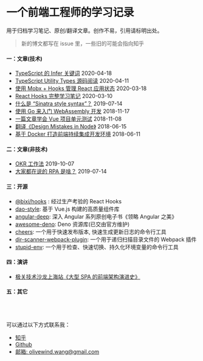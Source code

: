 # 一个前端工程师的学习记录

用于归档学习笔记、原创/翻译文章。创作不易，引用请标明出处。

> 新的博文都写在 issue 里，一些旧的可能会指向知乎

#### 一：文章(技术)

* [TypeScript 的 Infer 关键词](https://github.com/olivewind/blog/issues/7) 2020-04-18
* [TypeScript Utility Types 源码阅读](https://github.com/olivewind/blog/issues/6) 2020-04-11
* [使用 Mobx + Hooks 管理 React 应用状态](https://github.com/olivewind/blog/issues/5) 2020-03-18
* [React Hooks 完整学习笔记](https://github.com/olivewind/blog/issues/1) 2020-03-10
* [什么是 “Sinatra style syntax”？](https://zhuanlan.zhihu.com/p/73531136) 2019-07-14
* [使用 Go 来入门 WebAssembly 开发](https://zhuanlan.zhihu.com/p/50189676) 2018-11-17
* [一篇文章学会 Vue 项目单元测试](https://zhuanlan.zhihu.com/p/48758013) 2018-11-08
* [翻译《Design Mistakes in Node》](https://zhuanlan.zhihu.com/p/37637923) 2018-06-15
* [基于 Docker 打造前端持续集成开发环境](https://zhuanlan.zhihu.com/p/37961402) 2018-06-11

#### 二：文章(非技术)

* [OKR 工作法](https://zhuanlan.zhihu.com/p/85453990) 2019-10-07
* [大家都在说的 RPA 是啥？](https://zhuanlan.zhihu.com/p/73478346) 2019-07-14

#### 三：开源

* [@bixi/hooks](https://github.com/olivewind/bixi-hooks) : 经过生产考验的 React Hooks
* [dao-style](https://github.com/DaoCloud/dao-style): 基于 Vue.js 构建的高质量组件库
* [angular-deep](https://github.com/olivewind/angular-deep): 深入 Angular 系列原创电子书《领略 Angular 之美》
* [awesome-deno](https://github.com/olivewind/awesome-deno): Deno 资源库(已交由官方维护)
* [cheers](https://github.com/olivewind/cheers): 一个用于快速发布版本, 快速生成更新日志的命令行工具
* [dir-scanner-webpack-plugin](https://github.com/olivewind/dir-scanner-webpack-plugin): 一个用于递归扫描目录文件的 Webpack 插件
* [stupid-env](https://github.com/olivewind/stupid-env): 一个用于检查、快速切换、持久化环境变量的命令行工具


#### 四：演讲

* [极关技术沙龙上海站《大型 SPA 的前端架构演进史》](https://www.itdks.com/dakalive/detail/15324)

#### 五：其它


<br/><br/>

可以通过以下方式联系我：
* [知乎](https://www.zhihu.com/people/san-huan-mei-you-shao)
* [Github](https://github.com/olivewind)
* [邮箱: olivewind.wang@gmail.com](mailto:olivewind.wang@gmail.com)


